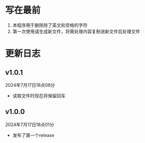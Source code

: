 # 写在最前

1. 本程序用于删除除了英文和空格的字符
2. 第一次使用请生成新文件，将需处理内容复制进新文件后处理文件

# 更新日志

## v1.0.1

2024年7月17日18点08分

- 读取文件时现在将保留回车

## v1.0.0

2024年7月17日18点01分

- 发布了第一个release
